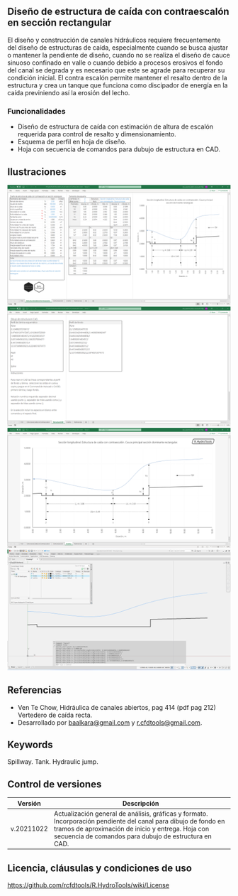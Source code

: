 ## Diseño de estructura de caída con contraescalón en sección rectangular

El diseño y construcción de canales hidráulicos requiere frecuentemente del diseño de estructuras de caída, especialmente cuando se busca ajustar o mantener la pendiente de diseño, cuando no se realiza el diseño de cauce sinuoso confinado en valle o cuando debido a procesos erosivos el fondo del canal se degrada y es necesario que este se agrade para recuperar su condición inicial. El contra escalón permite mantener el resalto dentro de la estructura y crea un tanque que funciona como discipador de energía en la caída previniendo así la erosión del lecho.


### Funcionalidades

* Diseño de estructura de caída con estimación de altura de escalón requerida para control de resalto y dimensionamiento.
* Esquema de perfil en hoja de diseño.
* Hoja con secuencia de comandos para dubujo de estructura en CAD.


## Ilustraciones

![R.HydroTools.DisenoEstructuraCaidaConContraescalon.Screenshot1](https://github.com/rcfdtools/R.HydroTools/blob/main/DisenoEstructuraCaidaConContraescalon/Screenshot/Screenshot1.png)
![R.HydroTools.DisenoEstructuraCaidaConContraescalon.Screenshot2](https://github.com/rcfdtools/R.HydroTools/blob/main/DisenoEstructuraCaidaConContraescalon/Screenshot/Screenshot2.png)
![R.HydroTools.DisenoEstructuraCaidaConContraescalon.Screenshot3](https://github.com/rcfdtools/R.HydroTools/blob/main/DisenoEstructuraCaidaConContraescalon/Screenshot/Screenshot3.png)
![R.HydroTools.DisenoEstructuraCaidaConContraescalon.Screenshot4](https://github.com/rcfdtools/R.HydroTools/blob/main/DisenoEstructuraCaidaConContraescalon/Screenshot/Screenshot4.png)


## Referencias

* Ven Te Chow, Hidráulica de canales abiertos, pag 414 (pdf pag 212) Vertedero de caída recta.
* Desarrollado por baalkara@gmail.com y r.cfdtools@gmail.com.


## Keywords
Spillway. Tank. Hydraulic jump.


## Control de versiones

Versión | Descripción
--- | ---
| v.20211022 | Actualización general de análisis, gráficas y formato. Incorporación pendiente del canal para dibujo de fondo en tramos de aproximación de inicio y entrega. Hoja con secuencia de comandos para dubujo de estructura en CAD.


## Licencia, cláusulas y condiciones de uso
https://github.com/rcfdtools/R.HydroTools/wiki/License


